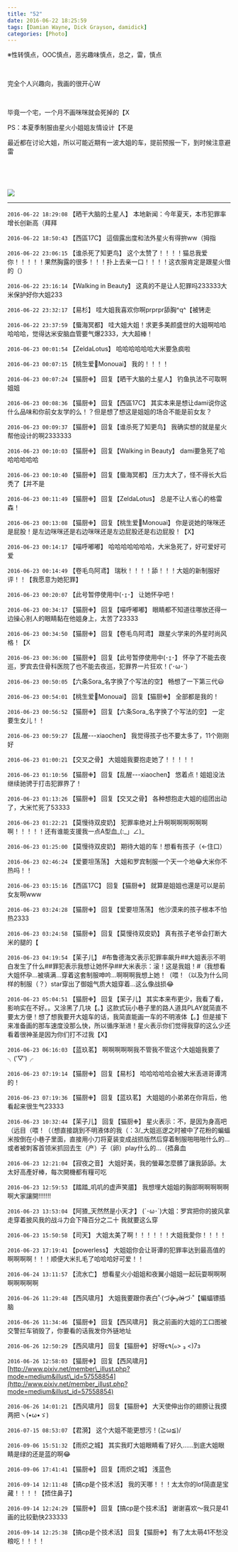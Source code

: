```yaml
---
title: "52"
date: 2016-06-22 18:25:59
tags: [Damian Wayne, Dick Grayson, damidick]
categories: [Photo]
---
```


<p>※性转慎点，OOC慎点，恶劣趣味慎点，总之，雷，慎点</p> 
<br /> 
<p>完全个人兴趣向，我画的很开心W</p> 
<br /> 
<p>毕竟一个宅，一个月不画咪咪就会死掉的【X</p> PS：本夏季制服由星火小姐姐友情设计【不是 
<br /> 
<p>最近都在讨论大姐，所以可能近期有一波大姐的车，提前预报一下，到时候注意避雷</p> 
<br /> 
<p><br /></p>

![](https://raw.githubusercontent.com/alicewish/meowchain247/master/img_cVZNdzJtQk9JV2YvcUVMdXpUSzczWTRNcE5MV3M4bHlNUDlQVjNudU50ZkNHQkpTTUVVVEZBPT0.jpg)

---

`2016-06-22 18:29:08` 【晒干大脑的土星人】 本地新闻：今年夏天，本市犯罪率增长创新高（拜拜

`2016-06-22 18:50:43` 【西區17C】 這個露出度和法外星火有得拚ww（拇指

`2016-06-22 23:06:15` 【谁杀死了知更鸟】 这个太赞了！！！！猫总我爱你！！！！！果然胸露的很多！！！扑上去亲一口！！！！这衣服肯定是跟星火借的（）

`2016-06-22 23:16:14` 【Walking in Beauty】 这真的不是让人犯罪吗233333大米保护好你大姐233

`2016-06-22 23:32:17` 【易杉】 哇大姐我喜欢你啊prprpr舔胸^q^【被铐走

`2016-06-22 23:37:59` 【蜃海冥都】 哇大姐大姐！求更多美颜盛世的大姐啊哈哈哈哈哈，觉得达米安脑血管要气爆2333，大大超棒！

`2016-06-23 00:01:54` 【ZeldaLotus】 哈哈哈哈哈哈大米要急疯啦

`2016-06-23 00:07:15` 【桃生爱🍑Monouai】 我的！！！！

`2016-06-23 00:07:24` 【猫厨✙】 回复【晒干大脑的土星人】 钓鱼执法不可取啊姐姐

`2016-06-23 00:08:36` 【猫厨✙】 回复【西區17C】 其实本来是想让dami说你这什么品味和你前女友学的么！？但是想了想这是姐姐的场合不能是前女友？

`2016-06-23 00:09:37` 【猫厨✙】 回复【谁杀死了知更鸟】 我确实想的就是星火帮他设计的啊2333333

`2016-06-23 00:10:03` 【猫厨✙】 回复【Walking in Beauty】 dami要急死了哈哈哈哈哈哈

`2016-06-23 00:10:40` 【猫厨✙】 回复【蜃海冥都】 压力太大了，怪不得长大后秃了【并不是

`2016-06-23 00:11:49` 【猫厨✙】 回复【ZeldaLotus】 总是不让人省心的格雷森！

`2016-06-23 00:13:08` 【猫厨✙】 回复【桃生爱🍑Monouai】 你是说她的咪咪还是屁股！是左边咪咪还是右边咪咪还是左边屁股还是右边屁股！【X】

`2016-06-23 00:14:17` 【喵呼嘟嘟】 哈哈哈哈哈哈哈，大米急死了，好可爱好可爱

`2016-06-23 00:14:49` 【卷毛鸟阿鸢】 瑞秋！！！！舔！！！大姐的新制服好评！！【我愿意为她犯罪】

`2016-06-23 00:20:07` 【此号暂停使用中(･ｪ･】 让她怀孕吧！

`2016-06-23 00:34:17` 【猫厨✙】 回复【喵呼嘟嘟】 眼睛都不知道往哪放还得一边操心别人的眼睛黏在他姐身上，太苦了23333

`2016-06-23 00:34:50` 【猫厨✙】 回复【卷毛鸟阿鸢】 跟星火学来的外星时尚风格！【X

`2016-06-23 00:36:00` 【猫厨✙】 回复【此号暂停使用中(･ｪ･】 怀孕了不能去夜巡，罗宾去住骨科医院了也不能去夜巡，犯罪界一片狂欢！(′･ω･`)

`2016-06-23 00:50:05` 【六条Sora\_名字换了个写法的空】 畅想了一下第三代😃

`2016-06-23 00:54:01` 【桃生爱🍑Monouai】 回复【猫厨✙】 全部都是我的！

`2016-06-23 00:56:52` 【猫厨✙】 回复【六条Sora\_名字换了个写法的空】 一定要生女儿！！

`2016-06-23 00:59:27` 【乱醒---xiaochen】 我觉得孩子也不要太多了，11个刚刚好

`2016-06-23 01:00:21` 【交叉之骨】 大姐姐我要抱走她了！！！！！

`2016-06-23 01:10:56` 【猫厨✙】 回复【乱醒---xiaochen】 悠着点！姐姐没法继续驰骋于打击犯罪界了！

`2016-06-23 01:13:26` 【猫厨✙】 回复【交叉之骨】 各种想抱走大姐的组团出动了，大米忙死了53333

`2016-06-23 01:22:21` 【莫慢待双皮奶】 犯罪率绝对上升啊啊啊啊啊啊啊啊！！！！！还有谁能支援我一点A型血\_(:\_」∠)\_

`2016-06-23 01:25:00` 【莫慢待双皮奶】 期待大姐的车！想看有孩子（←住口）

`2016-06-23 02:46:24` 【爱要坦荡荡】 大姐和罗宾制服一个天一个地😂大米你不热吗！！

`2016-06-23 03:15:16` 【西區17C】 回复【猫厨✙】 就算是姐姐也還是可以是前女友啊www

`2016-06-23 03:24:28` 【猫厨✙】 回复【爱要坦荡荡】 他沙漠来的孩子根本不怕热2333

`2016-06-23 03:24:58` 【猫厨✙】 回复【莫慢待双皮奶】 真有孩子老爷会打断大米的腿的【

`2016-06-23 04:19:54` 【茉子儿】 #布鲁德海文表示犯罪率飙升##大姐表示不明白发生了什么##罪犯表示我想让她怀孕##大米表示：滚！这是我姐！#（我想看大姐怀孕...被填满...穿着这套制服呻吟...啊啊啊我想上她！（喂！（以及为什么同样的制服（？）star穿出了御姐气质大姐穿着...这么像战损😂

`2016-06-23 05:04:51` 【猫厨✙】 回复【茉子儿】 其实本来布更少，我看了看，影响实在不好。。又涂黑了几块【。】这款式玩小巷子里的路人道具PLAY就简直不要太方便！想了想我要开大姐车的话，我简直能画一车的不明液体【。】但是接下来准备画的那车速度没那么快，所以循序渐进！星火表示你们觉得我穿的这么少还看着很神圣是因为你们打不过我【X】

`2016-06-23 06:16:03` 【蓝玖茗】 啊啊啊啊啊我不管我不管这个大姐姐我要了╮(‵▽′)╭

`2016-06-23 07:19:14` 【猫厨✙】 回复【易杉】 哈哈哈哈哈会被大米丢进哥谭湾的！

`2016-06-23 07:19:36` 【猫厨✙】 回复【蓝玖茗】 大姐姐的小弟弟在你背后，他看起来很生气23333

`2016-06-23 10:32:44` 【茉子儿】 回复【猫厨✙】 星火表示：不，是因为身高吧（远目（喂！（（想直接跳到不明液体的我（：3/\_大姐巡逻之时被中了花粉的蝙蝠米按倒在小巷子里面，直接用小刀将夏装变成战损版然后穿着制服啪啪啪什么的...或者被刺客首领米抓回去生（产）子（卵）play什么的...（捂鼻血

`2016-06-23 12:21:04` 【寂夜之音】 大姐好美，我的螢幕怎麼髒了讓我舔舔。太太好高產好棒，每次開機都有糧可吃

`2016-06-23 12:59:53` 【踏踏\_叽叽的虚声笑靥】 我想埋大姐姐的胸部啊啊啊啊啊啊大家讓開!!!!!!!

`2016-06-23 13:53:04` 【阿猹\_天然然是小天才】 (´･ω･`)大姐：罗宾把你的披风拿走穿着披风我的战斗力会下降百分之二十 我就要这么穿

`2016-06-23 15:50:58` 【司天】 大姐太美了啊！！！！！！大姐我愛你！！！！

`2016-06-23 17:19:41` 【powerless】 大姐姐你会让哥谭的犯罪率达到最高值的啊啊啊啊！！！顺便大米扎毛了哈哈哈好可爱！！

`2016-06-24 13:11:57` 【流水亡】 想看星火小姐姐和夜翼小姐姐一起玩耍啊啊啊啊啊啊啊啊

`2016-06-26 11:29:48` 【西风啸月】 大姐我要跟你表白˚‧(づσ̴̶̷̥́ ₃σ̴̶̷̀)づ·˚【蝙蝠镖插脑

`2016-06-26 11:34:46` 【猫厨✙】 回复【西风啸月】 我之前画的大姐的工口图被交警拦车销毁了，你要看的话我发你外链地址

`2016-06-26 12:50:29` 【西风啸月】 回复【猫厨✙】 好呀ε٩(๑> ₃ <)7з

`2016-06-26 12:58:03` 【猫厨✙】 回复【西风啸月】 [http://www.pixiv.net/member\_illust.php?mode=medium&illust\_id=57558854](http://www.pixiv.net/member_illust.php?mode=medium&illust_id=57558854)

`2016-06-26 14:01:21` 【西风啸月】 回复【猫厨✙】 大天使伸出你的翅膀让我摸两把ヽ(•ω•ゞ)

`2016-07-15 08:53:07` 【君漪】 这个大姐不能更想污！(≧ω≦)/

`2016-09-06 15:51:32` 【雨炽之城】 其实我盯大姐眼睛看了好久……到底大姐眼睛是绿的还是蓝的啊😂

`2016-09-06 17:41:41` 【猫厨✙】 回复【雨炽之城】 浅蓝色

`2016-09-14 12:11:48` 【搞cp是个技术活】 我的天哪！！！太太你的lof简直是宝藏！！！！【捂住鼻子】

`2016-09-14 12:24:29` 【猫厨✙】 回复【搞cp是个技术活】 谢谢喜欢～我只是41画的比较勤快233333

`2016-09-14 12:25:38` 【搞cp是个技术活】 回复【猫厨✙】 有了太太萌41不愁没粮吃！！！！
